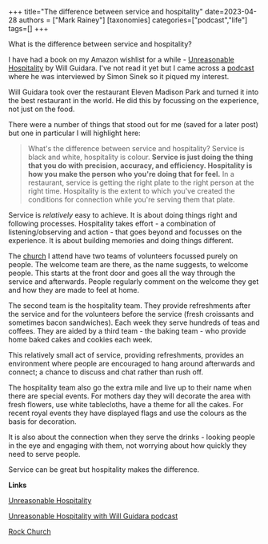 +++
title="The difference between service and hospitality"
date=2023-04-28
authors = ["Mark Rainey"]
[taxonomies]
categories=["podcast","life"]
tags=[]
+++

What is the difference between service and hospitality?

<!-- more -->

I have had a book on my Amazon wishlist for a while - [Unreasonable Hospitality](https://www.amazon.co.uk/dp/B0B13W5GPT) by Will Guidara. I've not read it yet but I came across a [podcast](https://simonsinek.com/podcast/episodes/unreasonable-hospitality-with-will-guidara/) where he was interviewed by Simon Sinek so it piqued my interest.

Will Guidara took over the restaurant Eleven Madison Park and turned it into the best restaurant in the world. He did this by focussing on the experience, not just on the food. 

There were a number of things that stood out for me (saved for a later post) but one in particular I will highlight here:

> What's the difference between service and hospitality? Service is black and white, hospitality is colour. **Service is just doing the thing that you do with precision, accuracy, and efficiency. Hospitality is how you make the person who you're doing that for feel.** In a restaurant, service is getting the right plate to the right person at the right time. Hospitality is the extent to which you've created the conditions for connection while you're serving them that plate.

Service is *relatively* easy to achieve. It is about doing things right and following processes. Hospitality takes effort - a combination of listening/observing and action - that goes beyond and focusses on the experience. It is about building memories and doing things different.

The [church](https://therockchurchuk.com/) I attend have two teams of volunteers focussed purely on people. The welcome team are there, as the name suggests, to welcome people. This starts at the front door and goes all the way through the service and afterwards. People regularly comment on the welcome they get and how they are made to feel at home.

The second team is the hospitality team. They provide refreshments after the service and for the volunteers before the service (fresh croissants and sometimes bacon sandwiches). Each week they serve hundreds of teas and coffees. They are aided by a third team - the baking team - who provide home baked cakes and cookies each week.

This relatively small act of service, providing refreshments, provides an environment where people are encouraged to hang around afterwards and connect; a chance to discuss and chat rather than rush off.

The hospitality team also go the extra mile and live up to their name when there are special events. For mothers day they will decorate the area with fresh flowers, use white tablecloths, have a theme for all the cakes. For recent royal events they have displayed flags and use the colours as the basis for decoration.

It is also about the connection when they serve the drinks - looking people in the eye and engaging with them, not worrying about how quickly they need to serve people.

Service can be great but hospitality makes the difference.

__Links__

[Unreasonable Hospitality](https://www.amazon.co.uk/dp/B0B13W5GPT) 

[Unreasonable Hospitality with Will Guidara podcast](https://simonsinek.com/podcast/episodes/unreasonable-hospitality-with-will-guidara/)

[Rock Church](https://therockchurchuk.com/)

